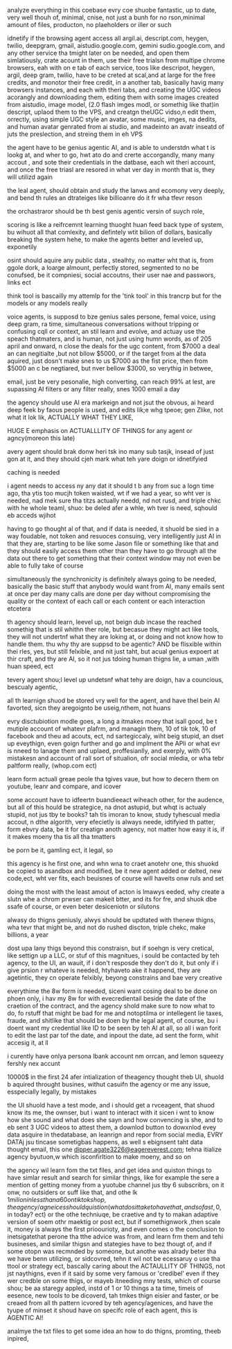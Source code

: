 analyze everything in this coebase
evry coe shuobe fantastic, up to date, very well thouh of, minimal, cnise, not just a bunh for no rson,minimal amount of files, producton, no plaeholders or iller or such

idnetify if the browsing agent access all argil.ai, descript.com, heygen, twilio, deepgram, gmail, aistudio.google.com, gemini sudio.google.com, and any other service tha tmight later on be needed, and open them simlatiously, crate acount in them, use their free trialsn from multipe chrome browsers, eah with on e tab of each service, toos like  descripot, heygen, argil, deep gram, twilio, have to be creted at scal,and at large for  the free credits, and monotor their free credit, in a another tab, basically havig many browsers instances, and each with theri tabs, and creating the UGC videos acorangly and downloading them, editing them with some images created from aistudio, image model, (2.0 flash imges modl, or somethig like that)in descript, uplaod them to the VPS, and creatgn theUGC vidso,n edit them, orrectly, using simple UGC style an avatar, some music, imges, na dedits, and human avatar genrated from ai studio, and madeinto an avatr inseatd of juts the preslection, and streing them in eh VPS

the agent have to be genius agentic AI, and is able to understdn  what t is lookg at, and wher to go, hwt ato do and crerte accorgandly, many many accout , and sote their credentials in the datbase, each wit theri account, and once the free triasl are resored in what ver day in month that is, they will utilizd again

the leal agent, should obtain and study the lanws and ecomony very deeply, and bend th rules an dtrateiges like billioanre do it fr wha tfevr reson

the orchastraror should be th best genis agentic versin of suych role, 

scoring is like a  reifrcemnt learning thuoght huan feed back type of system, bu wihuot all that comlexity, and defintely wtit bilion of dollars, basically breaking the system hehe, to make the agents better and leveled up, exponetily

osint should aquire any public data , stealhty, no matter wht that is, from ggole dork, a loarge almount, perfectly stored, segmented to no be conufsed, be it compniesi, social accoutns, their user nae and passwors, links ect

think tool is bascailly my attemlp for the 'tink tool' in this <t> trancrp but for the models or any models really

voice agents, is supposd to bze  genius sales persone, femal voice, using deep gram, ra time, simultaneous conversations without tripping or confusing cqll or context, an stil learn and evolve, and actuay use the speach thatmaters, and is human, not just using humn words, as of 205 april and onward, n close the deals for the ugc content, from $7000 a deal an can negitialte ,but not bllow $5000, or if the target from al the data aquired, just dosn't make snes to us $7000 as the fist price, then from $5000 an c be negtiared, but nver bellow $3000, so verythig in betwee, 

email, just be very pesonalie, high converting, can reach 99% at lest, are supassing AI filters or any filter really, snes 1000 email a day

the agency should use AI era markeign and not jsut the obvous, ai heard deep feek by faous people is used, and edits lik;e whg tpeoe; gen Zlike, not what it lok lik, ACTUALLY WHAT THEY LIKE,

HUGE E emphasis on ACTUALLLITY OF THINGS for any agent or agncy(moreon this late)

avery agent should brak donw heri tsk ino many sub tasjk, insead of just gon at it, and they should cjeh mark what teh yare doign or idnetifyied

caching is needed


i agent needs to access ny any dat it should t b any from suc a logn time ago, tha ytis too mucjh token waisted, wt if we had a year, so wht ver is needed, nad mek sure tha titzs actually needd, nd not rusd, and triple chkc with he whole teaml, shuo: be deled afer a whle, wh tver is need, sqhould eb acceds wjihot

having to go thought al of that, and if data is needed, it shuold be sied in a way foudable, not token and resuoces consuing,  very intelligently just AI in that they are, starting to be like some Jason file or something like that and they should easily access them other than they have to go through all the data out there to get something that their context window may not even be able to fully take of course


simultaneously the synchronicity is definitely always going to be needed, basically the basic stuff that anybody would want from AI, many emails sent at once per day many calls are done per day without compromising the quality or the context of each call or each content or each interaction etcetera 

th agency should learn, leevel up, not beign dub incase the reached somethig that is stil whithn ther role, but becasue they might act like tools, they will not undertnf what they are loking at, or doing and not know how to handle them. thu why thy are suppsd to be agentic? AND be flisxible within thei rles, yes, but still felxible, and nit just taht, but acual genius expoert at thir craft, and thy are AI, so it not jus tdoing human thigns lie, a uman ,with huan speed, ect

tevery agent shou;l level up undetsnf what tehy are doign, hav a councious, bescualy agentic,

all th learnign shuod be stored vry well for the agent, and have thel bein AI favorted, sicn they aregoignto be useig,nthem, not huans

evry disctubiotion modle goes, a long a itmakes moey that isall good, be t mutiple account of whatevr plafrm, and managin them, 10 of tik tok, 10 of facebook and theu ad acouts, ect, nd sartegiccaly, wiht beig stupid, an dset up eveythign, even goign further and go and implment the  APIi or what evr is nneed to lanage them and uplaed, proffesianlly, and exerply, with 0% mistakesn and account of rall sort of situalion, ofr social mledia, or wha tebr paltform really, (whop.com ect)

learn form actuall greae peole tha tgives vaue, but how to decern them on youtube, leanr and compare, and icover

some account have to idfeertn buandieeact wiheach other, for the audence, but all of this hould be strategice, na dnot astupid, but whqt is actualy stupid, not jus tby te books? tah tis imoran to know, study tyhescual media accout, n dthe algorith, very efecietly is always neede, idtifyied th patter, form ebvry data, be it for creatign anoth agency, not matter how easy it is, if it makes moeny tha tis all tha tmatters

be porn be it, gamling ect, it legal, so

this agency is he first one, and whn wna to craet anotehr one, this shuokd be copied to asandbox and modified, be it new agent added or delted, new code,ect, wht ver fits, each beuisnes of course will haveits onw ruls and set

doing the most with the least amout of acton is lmawys eeded, why create a slutn whe  a chrom prwser can makeit btter, and its for fre, and shuok  dbe ssafe of course, or even beter desiceniotn or silutons

alwasy do thigns geniusly, alwys should be updtated with thenew thigns, wha tevr that might be, and not do rushed discton, triple chekc, make billions, a year

dost upa lany thigs beyond this constraisn, but if soehgn is very cretical, like settign up a LLC, or stuf of this magnitues, i sould be contacted by teh agency, to the UI, an wauit, if i don't resposde they don't do it, but only if i give prsion r whateve is needed, htyhaveto ake it happend, they are agetintic, they cn operate felxibly, beyong constrains and bae very creative

everythime the 8w form is needed, siceni want cosing deal to be done on phoen only, i hav my 8w for with evecredientail beside the date of the craetion of the contract, and the agency shold make sure to now what to do, fo rstuff that might be bad for me and notoptilma or intellegent lie taxes, fraude, and shitlike that should be doen by the legal agent, of course, bu i doent want my credential like ID to be seen by teh AI at all, so all i wan forit to edit the last par tof the date, and inpout the date, ad sent the form, whit accesig it, at ll

i curently have onlya persona lbank account nm orrcan, and lemon squeezy fershly nex accunt

10000$ in the first 24 afer intialization of theagency thought theb UI, shuold b aquired throught busines, withut casuifn the agency or me any issue, esspecially legally, by mistakes

the UI shuold have a test mode, and i should get a rvceagent, that shuod know its me, the ownser, but i want to interact with it sicen i wnt to know how she sound and what does she sayn and how convencing is she, and to eb sent 3 UGC videos to attest them, a downlod button to dowxnlod evey data asquire in thedatabase, an leanrign and repor from social media, EVRY DATAj jsu tincase sometigbas happens, as well s ebignsent taht data thought email, this one dipper.agate3226@eagereverest.com; tehna itialize agency byutuon,w which isconfirltion to make moeny, and so on

the agency wil learn fom the txt files, and get idea and quiston things to have simlar result and search for similar things, like for example the sere a mention of getting money from a yuotube channel jus tby 6 subscribrs, on it onw, no outsiders or suff like that, and othe lk $1 milion in less than a 60 on tiktok shop, the agency/agneices should quistion (what dosit take to have that, and so fast, 0$, in today? ect) or the othe techniuqe, be craetive and ty to makan adaptive version of soem othr maektig or post ect, but if somethignwork ,then scale it, money is always the first prioourioty, and even comes o the conclusion to inetsigatethat perone tha tthe advice was from, and learn frm them and tehi busineses, and similar thigsn and stategies have to bez thougt of, and if some otopn was recmnded by someone, but anothe was alrady beter tha we have benn utilizing, or sidcovred, tehn it wil not be ecessaruy o use tha ttool or strategy ect, bascally caring about the ACTAULLITY OF THINGS, not jst naythigns, even if it said by some very famous or 'credibel' even if they wer credble on some thigs, or mayeb itneeding mny tests, which of course shou; be aa staregy appled, instd of 1 or 10 things a ta time, timeis of eesence, new tools to be dicoverd, tah tmkes thign eisier and faster, or be creaed from all th pattern icvored by teh agency/agenices, and have the tyupe of minset it shoud have on specifc role of each agent, this is AGENTIC AI!



analmye the txt files to get some idea an how to do thigns, promting, theeb inpired, 